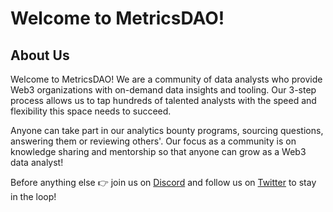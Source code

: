 # Welcome to MetricsDAO!

## About Us

Welcome to MetricsDAO! We are a community of data analysts who provide Web3 organizations with on-demand data insights and tooling. Our 3-step process allows us to tap hundreds of talented analysts with the speed and flexibility this space needs to succeed.

Anyone can take part in our analytics bounty programs, sourcing questions, answering them or reviewing others'. Our focus as a community is on knowledge sharing and mentorship so that anyone can grow as a Web3 data analyst!

Before anything else 👉 join us on [Discord](https://discord.gg/yrxDvYdcDZ) and follow us on [Twitter](https://twitter.com/MetricsDAO) to stay in the loop!&#x20;
